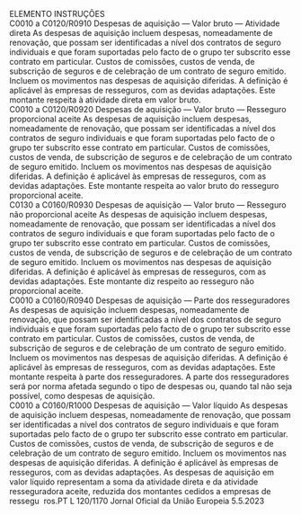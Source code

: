  
ELEMENTO  INSTRUÇÕES  
C0010 a 
C0120/R0910  Despesas de aquisição — 
Valor bruto — Atividade 
direta  As despesas de aquisição incluem despesas, nomeadamente de renovação, que possam 
ser identificadas a nível dos contratos de seguro individuais e que foram suportadas 
pelo facto de o grupo ter subscrito esse contrato em particular. Custos de comissões, 
custos de venda, de subscrição de seguros e de celebração de um contrato de seguro 
emitido. Incluem os movimentos nas despesas de aquisição diferidas. A definição é 
aplicável às empresas de resseguros, com as devidas adaptações. 
Este montante respeita à atividade direta em valor bruto.  
C0010 a 
C0120/R0920  Despesas de aquisição — 
Valor bruto — Resseguro 
proporcional aceite  As despesas de aquisição incluem despesas, nomeadamente de renovação, que possam 
ser identificadas a nível dos contratos de seguro individuais e que foram suportadas 
pelo facto de o grupo ter subscrito esse contrato em particular. Custos de comissões, 
custos de venda, de subscrição de seguros e de celebração de um contrato de seguro 
emitido. Incluem os movimentos nas despesas de aquisição diferidas. A definição é 
aplicável às empresas de resseguros, com as devidas adaptações. 
Este montante respeita ao valor bruto do resseguro proporcional aceite.  
C0130 a 
C0160/R0930  Despesas de aquisição — 
Valor bruto — Resseguro 
não proporcional aceite  As despesas de aquisição incluem despesas, nomeadamente de renovação, que possam 
ser identificadas a nível dos contratos de seguro individuais e que foram suportadas 
pelo facto de o grupo ter subscrito esse contrato em particular. Custos de comissões, 
custos de venda, de subscrição de seguros e de celebração de um contrato de seguro 
emitido. Incluem os movimentos nas despesas de aquisição diferidas. A definição é 
aplicável às empresas de resseguros, com as devidas adaptações. 
Este montante diz respeito ao resseguro não proporcional aceite.  
C0010 a 
C0160/R0940  Despesas de aquisição — 
Parte dos resseguradores  As despesas de aquisição incluem despesas, nomeadamente de renovação, que possam 
ser identificadas a nível dos contratos de seguro individuais e que foram suportadas 
pelo facto de o grupo ter subscrito esse contrato em particular. Custos de comissões, 
custos de venda, de subscrição de seguros e de celebração de um contrato de seguro 
emitido. Incluem os movimentos nas despesas de aquisição diferidas. A definição é 
aplicável às empresas de resseguros, com as devidas adaptações. 
Este montante respeita à parte dos resseguradores. 
A parte dos resseguradores será por norma afetada segundo o tipo de despesas ou, 
quando tal não seja possível, como despesas de aquisição.  
C0010 a 
C0160/R1000  Despesas de aquisição — 
Valor líquido  As despesas de aquisição incluem despesas, nomeadamente de renovação, que possam 
ser identificadas a nível dos contratos de seguro individuais e que foram suportadas 
pelo facto de o grupo ter subscrito esse contrato em particular. Custos de comissões, 
custos de venda, de subscrição de seguros e de celebração de um contrato de seguro 
emitido. Incluem os movimentos nas despesas de aquisição diferidas. A definição é 
aplicável às empresas de resseguros, com as devidas adaptações. 
As despesas de aquisição em valor líquido representam a soma da atividade direta e da 
atividade resseguradora aceite, reduzida dos montantes cedidos a empresas de ressegu ­
ros.PT  L 120/1170 Jornal Oficial da União Europeia 5.5.2023